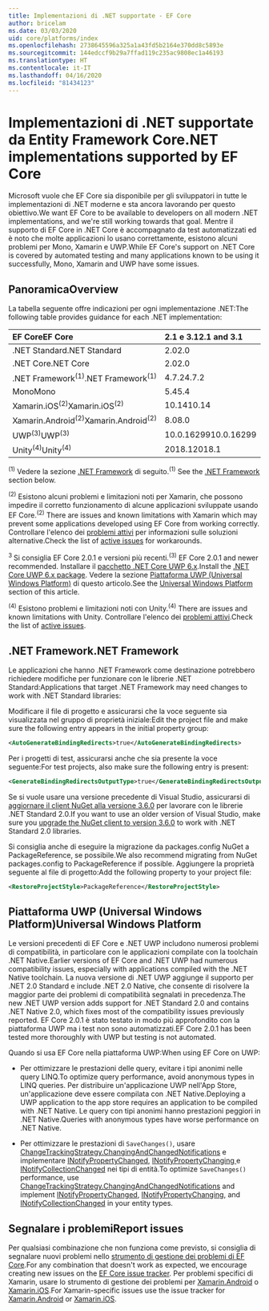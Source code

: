 ```yaml
---
title: Implementazioni di .NET supportate - EF Core
author: bricelam
ms.date: 03/03/2020
uid: core/platforms/index
ms.openlocfilehash: 2738645596a325a1a43fd5b2164e370dd8c5893e
ms.sourcegitcommit: 144edccf9b29a7ffad119c235ac9808ec1a46193
ms.translationtype: HT
ms.contentlocale: it-IT
ms.lasthandoff: 04/16/2020
ms.locfileid: "81434123"
---
```

# <a name="net-implementations-supported-by-ef-core"></a><span data-ttu-id="35130-102">Implementazioni di .NET supportate da Entity Framework Core</span><span class="sxs-lookup"><span data-stu-id="35130-102">.NET implementations supported by EF Core</span></span>

<span data-ttu-id="35130-103">Microsoft vuole che EF Core sia disponibile per gli sviluppatori in tutte le implementazioni di .NET moderne e sta ancora lavorando per questo obiettivo.</span><span class="sxs-lookup"><span data-stu-id="35130-103">We want EF Core to be available to developers on all modern .NET implementations, and we're still working towards that goal.</span></span> <span data-ttu-id="35130-104">Mentre il supporto di EF Core in .NET Core è accompagnato da test automatizzati ed è noto che molte applicazioni lo usano correttamente, esistono alcuni problemi per Mono, Xamarin e UWP.</span><span class="sxs-lookup"><span data-stu-id="35130-104">While EF Core's support on .NET Core is covered by automated testing and many applications known to be using it successfully, Mono, Xamarin and UWP have some issues.</span></span>

## <a name="overview"></a><span data-ttu-id="35130-105">Panoramica</span><span class="sxs-lookup"><span data-stu-id="35130-105">Overview</span></span>

<span data-ttu-id="35130-106">La tabella seguente offre indicazioni per ogni implementazione .NET:</span><span class="sxs-lookup"><span data-stu-id="35130-106">The following table provides guidance for each .NET implementation:</span></span>

| <span data-ttu-id="35130-107">EF Core</span><span class="sxs-lookup"><span data-stu-id="35130-107">EF Core</span></span>                       | <span data-ttu-id="35130-108">2.1 e 3.1</span><span class="sxs-lookup"><span data-stu-id="35130-108">2.1 and 3.1</span></span> |
|:------------------------------|:------------|
| <span data-ttu-id="35130-109">.NET Standard</span><span class="sxs-lookup"><span data-stu-id="35130-109">.NET Standard</span></span>                 | <span data-ttu-id="35130-110">2.0</span><span class="sxs-lookup"><span data-stu-id="35130-110">2.0</span></span>         |
| <span data-ttu-id="35130-111">.NET Core</span><span class="sxs-lookup"><span data-stu-id="35130-111">.NET Core</span></span>                     | <span data-ttu-id="35130-112">2.0</span><span class="sxs-lookup"><span data-stu-id="35130-112">2.0</span></span>         |
| <span data-ttu-id="35130-113">.NET Framework<sup>(1)</sup></span><span class="sxs-lookup"><span data-stu-id="35130-113">.NET Framework<sup>(1)</sup></span></span>  | <span data-ttu-id="35130-114">4.7.2</span><span class="sxs-lookup"><span data-stu-id="35130-114">4.7.2</span></span>       |
| <span data-ttu-id="35130-115">Mono</span><span class="sxs-lookup"><span data-stu-id="35130-115">Mono</span></span>                          | <span data-ttu-id="35130-116">5.4</span><span class="sxs-lookup"><span data-stu-id="35130-116">5.4</span></span>         |
| <span data-ttu-id="35130-117">Xamarin.iOS<sup>(2)</sup></span><span class="sxs-lookup"><span data-stu-id="35130-117">Xamarin.iOS<sup>(2)</sup></span></span>     | <span data-ttu-id="35130-118">10.14</span><span class="sxs-lookup"><span data-stu-id="35130-118">10.14</span></span>       |
| <span data-ttu-id="35130-119">Xamarin.Android<sup>(2)</sup></span><span class="sxs-lookup"><span data-stu-id="35130-119">Xamarin.Android<sup>(2)</sup></span></span> | <span data-ttu-id="35130-120">8.0</span><span class="sxs-lookup"><span data-stu-id="35130-120">8.0</span></span>         |
| <span data-ttu-id="35130-121">UWP<sup>(3)</sup></span><span class="sxs-lookup"><span data-stu-id="35130-121">UWP<sup>(3)</sup></span></span>             | <span data-ttu-id="35130-122">10.0.16299</span><span class="sxs-lookup"><span data-stu-id="35130-122">10.0.16299</span></span>  |
| <span data-ttu-id="35130-123">Unity<sup>(4)</sup></span><span class="sxs-lookup"><span data-stu-id="35130-123">Unity<sup>(4)</sup></span></span>           | <span data-ttu-id="35130-124">2018.1</span><span class="sxs-lookup"><span data-stu-id="35130-124">2018.1</span></span>      |

<span data-ttu-id="35130-125"><sup>(1)</sup> Vedere la sezione [.NET Framework](#net-framework) di seguito.</span><span class="sxs-lookup"><span data-stu-id="35130-125"><sup>(1)</sup> See the [.NET Framework](#net-framework) section below.</span></span>

<span data-ttu-id="35130-126"><sup>(2)</sup> Esistono alcuni problemi e limitazioni noti per Xamarin, che possono impedire il corretto funzionamento di alcune applicazioni sviluppate usando EF Core.</span><span class="sxs-lookup"><span data-stu-id="35130-126"><sup>(2)</sup> There are issues and known limitations with Xamarin which may prevent some applications developed using EF Core from working correctly.</span></span> <span data-ttu-id="35130-127">Controllare l'elenco dei [problemi attivi](https://github.com/aspnet/entityframeworkCore/issues?q=is%3Aopen+is%3Aissue+label%3Aarea-xamarin) per informazioni sulle soluzioni alternative.</span><span class="sxs-lookup"><span data-stu-id="35130-127">Check the list of [active issues](https://github.com/aspnet/entityframeworkCore/issues?q=is%3Aopen+is%3Aissue+label%3Aarea-xamarin) for workarounds.</span></span>

<span data-ttu-id="35130-128"><sup>3 </sup> Si consiglia EF Core 2.0.1 e versioni più recenti.</span><span class="sxs-lookup"><span data-stu-id="35130-128"><sup>(3)</sup> EF Core 2.0.1 and newer recommended.</span></span> <span data-ttu-id="35130-129">Installare il [pacchetto .NET Core UWP 6.x](https://www.nuget.org/packages/Microsoft.NETCore.UniversalWindowsPlatform/).</span><span class="sxs-lookup"><span data-stu-id="35130-129">Install the [.NET Core UWP 6.x package](https://www.nuget.org/packages/Microsoft.NETCore.UniversalWindowsPlatform/).</span></span> <span data-ttu-id="35130-130">Vedere la sezione [Piattaforma UWP (Universal Windows Platform)](#universal-windows-platform) di questo articolo.</span><span class="sxs-lookup"><span data-stu-id="35130-130">See the [Universal Windows Platform](#universal-windows-platform) section of this article.</span></span>

<span data-ttu-id="35130-131"><sup>(4)</sup> Esistono problemi e limitazioni noti con Unity.</span><span class="sxs-lookup"><span data-stu-id="35130-131"><sup>(4)</sup> There are issues and known limitations with Unity.</span></span> <span data-ttu-id="35130-132">Controllare l'elenco dei [problemi attivi](https://github.com/aspnet/entityframeworkCore/issues?q=is%3Aopen+is%3Aissue+label%3Aarea-unity).</span><span class="sxs-lookup"><span data-stu-id="35130-132">Check the list of [active issues](https://github.com/aspnet/entityframeworkCore/issues?q=is%3Aopen+is%3Aissue+label%3Aarea-unity).</span></span>

## <a name="net-framework"></a><span data-ttu-id="35130-133">.NET Framework</span><span class="sxs-lookup"><span data-stu-id="35130-133">.NET Framework</span></span>

<span data-ttu-id="35130-134">Le applicazioni che hanno .NET Framework come destinazione potrebbero richiedere modifiche per funzionare con le librerie .NET Standard:</span><span class="sxs-lookup"><span data-stu-id="35130-134">Applications that target .NET Framework may need changes to work with .NET Standard libraries:</span></span>

<span data-ttu-id="35130-135">Modificare il file di progetto e assicurarsi che la voce seguente sia visualizzata nel gruppo di proprietà iniziale:</span><span class="sxs-lookup"><span data-stu-id="35130-135">Edit the project file and make sure the following entry appears in the initial property group:</span></span>

``` xml
<AutoGenerateBindingRedirects>true</AutoGenerateBindingRedirects>
```

<span data-ttu-id="35130-136">Per i progetti di test, assicurarsi anche che sia presente la voce seguente:</span><span class="sxs-lookup"><span data-stu-id="35130-136">For test projects, also make sure the following entry is present:</span></span>

``` xml
<GenerateBindingRedirectsOutputType>true</GenerateBindingRedirectsOutputType>
```

<span data-ttu-id="35130-137">Se si vuole usare una versione precedente di Visual Studio, assicurarsi di [aggiornare il client NuGet alla versione 3.6.0](https://www.nuget.org/downloads) per lavorare con le librerie .NET Standard 2.0.</span><span class="sxs-lookup"><span data-stu-id="35130-137">If you want to use an older version of Visual Studio, make sure you [upgrade the NuGet client to version 3.6.0](https://www.nuget.org/downloads) to work with .NET Standard 2.0 libraries.</span></span>

<span data-ttu-id="35130-138">Si consiglia anche di eseguire la migrazione da packages.config NuGet a PackageReference, se possibile.</span><span class="sxs-lookup"><span data-stu-id="35130-138">We also recommend migrating from NuGet packages.config to PackageReference if possible.</span></span> <span data-ttu-id="35130-139">Aggiungere la proprietà seguente al file di progetto:</span><span class="sxs-lookup"><span data-stu-id="35130-139">Add the following property to your project file:</span></span>

``` xml
<RestoreProjectStyle>PackageReference</RestoreProjectStyle>
```

## <a name="universal-windows-platform"></a><span data-ttu-id="35130-140">Piattaforma UWP (Universal Windows Platform)</span><span class="sxs-lookup"><span data-stu-id="35130-140">Universal Windows Platform</span></span>

<span data-ttu-id="35130-141">Le versioni precedenti di EF Core e .NET UWP includono numerosi problemi di compatibilità, in particolare con le applicazioni compilate con la toolchain .NET Native.</span><span class="sxs-lookup"><span data-stu-id="35130-141">Earlier versions of EF Core and .NET UWP had numerous compatibility issues, especially with applications compiled with the .NET Native toolchain.</span></span> <span data-ttu-id="35130-142">La nuova versione di .NET UWP aggiunge il supporto per .NET 2.0 Standard e include .NET 2.0 Native, che consente di risolvere la maggior parte dei problemi di compatibilità segnalati in precedenza.</span><span class="sxs-lookup"><span data-stu-id="35130-142">The new .NET UWP version adds support for .NET Standard 2.0 and contains .NET Native 2.0, which fixes most of the compatibility issues previously reported.</span></span> <span data-ttu-id="35130-143">EF Core 2.0.1 è stato testato in modo più approfondito con la piattaforma UWP ma i test non sono automatizzati.</span><span class="sxs-lookup"><span data-stu-id="35130-143">EF Core 2.0.1 has been tested more thoroughly with UWP but testing is not automated.</span></span>

<span data-ttu-id="35130-144">Quando si usa EF Core nella piattaforma UWP:</span><span class="sxs-lookup"><span data-stu-id="35130-144">When using EF Core on UWP:</span></span>

* <span data-ttu-id="35130-145">Per ottimizzare le prestazioni delle query, evitare i tipi anonimi nelle query LINQ.</span><span class="sxs-lookup"><span data-stu-id="35130-145">To optimize query performance, avoid anonymous types in LINQ queries.</span></span> <span data-ttu-id="35130-146">Per distribuire un'applicazione UWP nell'App Store, un'applicazione deve essere compilata con .NET Native.</span><span class="sxs-lookup"><span data-stu-id="35130-146">Deploying a UWP application to the app store requires an application to be compiled with .NET Native.</span></span> <span data-ttu-id="35130-147">Le query con tipi anonimi hanno prestazioni peggiori in .NET Native.</span><span class="sxs-lookup"><span data-stu-id="35130-147">Queries with anonymous types have worse performance on .NET Native.</span></span>

* <span data-ttu-id="35130-148">Per ottimizzare le prestazioni di `SaveChanges()`, usare [ChangeTrackingStrategy.ChangingAndChangedNotifications](/dotnet/api/microsoft.entityframeworkcore.changetrackingstrategy) e implementare [INotifyPropertyChanged](https://msdn.microsoft.com/library/system.componentmodel.inotifypropertychanged.aspx), [INotifyPropertyChanging ](https://msdn.microsoft.com/library/system.componentmodel.inotifypropertychanging.aspx) e [INotifyCollectionChanged](https://msdn.microsoft.com/library/system.collections.specialized.inotifycollectionchanged.aspx) nei tipi di entità.</span><span class="sxs-lookup"><span data-stu-id="35130-148">To optimize `SaveChanges()` performance, use [ChangeTrackingStrategy.ChangingAndChangedNotifications](/dotnet/api/microsoft.entityframeworkcore.changetrackingstrategy) and implement [INotifyPropertyChanged](https://msdn.microsoft.com/library/system.componentmodel.inotifypropertychanged.aspx), [INotifyPropertyChanging](https://msdn.microsoft.com/library/system.componentmodel.inotifypropertychanging.aspx), and [INotifyCollectionChanged](https://msdn.microsoft.com/library/system.collections.specialized.inotifycollectionchanged.aspx) in your entity types.</span></span>

## <a name="report-issues"></a><span data-ttu-id="35130-149">Segnalare i problemi</span><span class="sxs-lookup"><span data-stu-id="35130-149">Report issues</span></span>

<span data-ttu-id="35130-150">Per qualsiasi combinazione che non funziona come previsto, si consiglia di segnalare nuovi problemi nello [strumento di gestione dei problemi di EF Core](https://github.com/aspnet/entityframeworkcore/issues/new).</span><span class="sxs-lookup"><span data-stu-id="35130-150">For any combination that doesn't work as expected, we encourage creating new issues on the [EF Core issue tracker](https://github.com/aspnet/entityframeworkcore/issues/new).</span></span> <span data-ttu-id="35130-151">Per problemi specifici di Xamarin, usare lo strumento di gestione dei problemi per [Xamarin.Android](https://github.com/xamarin/xamarin-android/issues/new) o [Xamarin.iOS](https://github.com/xamarin/xamarin-macios/issues/new).</span><span class="sxs-lookup"><span data-stu-id="35130-151">For Xamarin-specific issues use the issue tracker for [Xamarin.Android](https://github.com/xamarin/xamarin-android/issues/new) or [Xamarin.iOS](https://github.com/xamarin/xamarin-macios/issues/new).</span></span>
